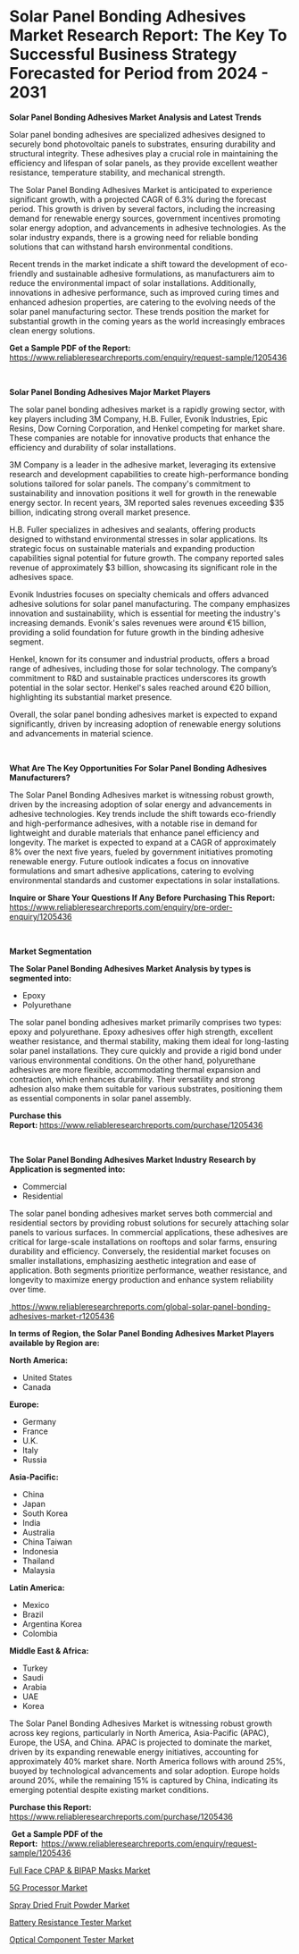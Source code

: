 <p><h1>Solar Panel Bonding Adhesives Market Research Report: The Key To Successful Business Strategy Forecasted for Period from 2024 - 2031</h1></p><p><strong>Solar Panel Bonding Adhesives Market Analysis and Latest Trends</strong></p>
<p><p>Solar panel bonding adhesives are specialized adhesives designed to securely bond photovoltaic panels to substrates, ensuring durability and structural integrity. These adhesives play a crucial role in maintaining the efficiency and lifespan of solar panels, as they provide excellent weather resistance, temperature stability, and mechanical strength.</p><p>The Solar Panel Bonding Adhesives Market is anticipated to experience significant growth, with a projected CAGR of 6.3% during the forecast period. This growth is driven by several factors, including the increasing demand for renewable energy sources, government incentives promoting solar energy adoption, and advancements in adhesive technologies. As the solar industry expands, there is a growing need for reliable bonding solutions that can withstand harsh environmental conditions.</p><p>Recent trends in the market indicate a shift toward the development of eco-friendly and sustainable adhesive formulations, as manufacturers aim to reduce the environmental impact of solar installations. Additionally, innovations in adhesive performance, such as improved curing times and enhanced adhesion properties, are catering to the evolving needs of the solar panel manufacturing sector. These trends position the market for substantial growth in the coming years as the world increasingly embraces clean energy solutions.</p></p>
<p><strong>Get a Sample PDF of the Report:&nbsp;</strong> <a href="https://www.reliableresearchreports.com/enquiry/request-sample/1205436?utm_campaign=8&utm_medium=2&utm_source=Github&utm_content=ia&utm_term=19102024&utm_id=solar-panel-bonding-adhesives">https://www.reliableresearchreports.com/enquiry/request-sample/1205436</a></p>
<p>&nbsp;</p>
<p><strong>Solar Panel Bonding Adhesives Major Market Players</strong></p>
<p><p>The solar panel bonding adhesives market is a rapidly growing sector, with key players including 3M Company, H.B. Fuller, Evonik Industries, Epic Resins, Dow Corning Corporation, and Henkel competing for market share. These companies are notable for innovative products that enhance the efficiency and durability of solar installations.</p><p>3M Company is a leader in the adhesive market, leveraging its extensive research and development capabilities to create high-performance bonding solutions tailored for solar panels. The company's commitment to sustainability and innovation positions it well for growth in the renewable energy sector. In recent years, 3M reported sales revenues exceeding $35 billion, indicating strong overall market presence.</p><p>H.B. Fuller specializes in adhesives and sealants, offering products designed to withstand environmental stresses in solar applications. Its strategic focus on sustainable materials and expanding production capabilities signal potential for future growth. The company reported sales revenue of approximately $3 billion, showcasing its significant role in the adhesives space.</p><p>Evonik Industries focuses on specialty chemicals and offers advanced adhesive solutions for solar panel manufacturing. The company emphasizes innovation and sustainability, which is essential for meeting the industry's increasing demands. Evonik's sales revenues were around €15 billion, providing a solid foundation for future growth in the binding adhesive segment.</p><p>Henkel, known for its consumer and industrial products, offers a broad range of adhesives, including those for solar technology. The company’s commitment to R&D and sustainable practices underscores its growth potential in the solar sector. Henkel's sales reached around €20 billion, highlighting its substantial market presence.</p><p>Overall, the solar panel bonding adhesives market is expected to expand significantly, driven by increasing adoption of renewable energy solutions and advancements in material science.</p></p>
<p>&nbsp;</p>
<p><strong>What Are The Key Opportunities For Solar Panel Bonding Adhesives Manufacturers?</strong></p>
<p><p>The Solar Panel Bonding Adhesives market is witnessing robust growth, driven by the increasing adoption of solar energy and advancements in adhesive technologies. Key trends include the shift towards eco-friendly and high-performance adhesives, with a notable rise in demand for lightweight and durable materials that enhance panel efficiency and longevity. The market is expected to expand at a CAGR of approximately 8% over the next five years, fueled by government initiatives promoting renewable energy. Future outlook indicates a focus on innovative formulations and smart adhesive applications, catering to evolving environmental standards and customer expectations in solar installations.</p></p>
<p><strong>Inquire or Share Your Questions If Any Before Purchasing This Report:</strong> <a href="https://www.reliableresearchreports.com/enquiry/pre-order-enquiry/1205436?utm_campaign=8&utm_medium=2&utm_source=Github&utm_content=ia&utm_term=19102024&utm_id=solar-panel-bonding-adhesives">https://www.reliableresearchreports.com/enquiry/pre-order-enquiry/1205436</a></p>
<p>&nbsp;</p>
<p><strong>Market Segmentation</strong></p>
<p><strong>The Solar Panel Bonding Adhesives Market Analysis by types is segmented into:</strong></p>
<p><ul><li>Epoxy</li><li>Polyurethane</li></ul></p>
<p><p>The solar panel bonding adhesives market primarily comprises two types: epoxy and polyurethane. Epoxy adhesives offer high strength, excellent weather resistance, and thermal stability, making them ideal for long-lasting solar panel installations. They cure quickly and provide a rigid bond under various environmental conditions. On the other hand, polyurethane adhesives are more flexible, accommodating thermal expansion and contraction, which enhances durability. Their versatility and strong adhesion also make them suitable for various substrates, positioning them as essential components in solar panel assembly.</p></p>
<p><strong>Purchase this Report:&nbsp;</strong><a href="https://www.reliableresearchreports.com/purchase/1205436?utm_campaign=8&utm_medium=2&utm_source=Github&utm_content=ia&utm_term=19102024&utm_id=solar-panel-bonding-adhesives">https://www.reliableresearchreports.com/purchase/1205436</a></p>
<p>&nbsp;</p>
<p><strong>The Solar Panel Bonding Adhesives Market Industry Research by Application is segmented into:</strong></p>
<p><ul><li>Commercial</li><li>Residential</li></ul></p>
<p><p>The solar panel bonding adhesives market serves both commercial and residential sectors by providing robust solutions for securely attaching solar panels to various surfaces. In commercial applications, these adhesives are critical for large-scale installations on rooftops and solar farms, ensuring durability and efficiency. Conversely, the residential market focuses on smaller installations, emphasizing aesthetic integration and ease of application. Both segments prioritize performance, weather resistance, and longevity to maximize energy production and enhance system reliability over time.</p></p>
<p><a href="https://www.reliableresearchreports.com/global-solar-panel-bonding-adhesives-market-r1205436?utm_campaign=8&utm_medium=2&utm_source=Github&utm_content=ia&utm_term=19102024&utm_id=solar-panel-bonding-adhesives">&nbsp;https://www.reliableresearchreports.com/global-solar-panel-bonding-adhesives-market-r1205436</a></p>
<p><strong>In terms of Region, the Solar Panel Bonding Adhesives Market Players available by Region are:</strong></p>
<p>
    <p> <strong> North America: </strong>
        <ul>
            <li>United States</li>
            <li>Canada</li>
        </ul>
        </p> 
    <p> <strong> Europe: </strong>
        <ul>
            <li>Germany</li>
            <li>France</li>
            <li>U.K.</li>
            <li>Italy</li>
            <li>Russia</li>
        </ul>
        </p> 
    <p> <strong> Asia-Pacific: </strong>
        <ul>
            <li>China</li>
            <li>Japan</li>
            <li>South Korea</li>
            <li>India</li>
            <li>Australia</li>
            <li>China Taiwan</li>
            <li>Indonesia</li>
            <li>Thailand</li>
            <li>Malaysia</li>
        </ul>
        </p> 
    <p> <strong> Latin America: </strong>
        <ul>
            <li>Mexico</li>
            <li>Brazil</li>
            <li>Argentina Korea</li>
            <li>Colombia</li>
        </ul>
        </p> 
    <p> <strong> Middle East & Africa: </strong>
        <ul>
            <li>Turkey</li>
            <li>Saudi</li>
            <li>Arabia</li>
            <li>UAE</li>
            <li>Korea</li>
        </ul>
    </p>
    </p>
<p><p>The Solar Panel Bonding Adhesives Market is witnessing robust growth across key regions, particularly in North America, Asia-Pacific (APAC), Europe, the USA, and China. APAC is projected to dominate the market, driven by its expanding renewable energy initiatives, accounting for approximately 40% market share. North America follows with around 25%, buoyed by technological advancements and solar adoption. Europe holds around 20%, while the remaining 15% is captured by China, indicating its emerging potential despite existing market conditions.</p></p>
<p><strong>Purchase this Report: </strong><a href="https://www.reliableresearchreports.com/purchase/1205436?utm_campaign=8&utm_medium=2&utm_source=Github&utm_content=ia&utm_term=19102024&utm_id=solar-panel-bonding-adhesives">https://www.reliableresearchreports.com/purchase/1205436</a></p>
<p>&nbsp;<strong>Get a Sample PDF of the Report:&nbsp;&nbsp;</strong><a href="https://www.reliableresearchreports.com/enquiry/request-sample/1205436?utm_campaign=8&utm_medium=2&utm_source=Github&utm_content=ia&utm_term=19102024&utm_id=solar-panel-bonding-adhesives">https://www.reliableresearchreports.com/enquiry/request-sample/1205436</a></p>
<p><strong></strong></p>
<p><p><a href="https://github.com/loftinirkaakcsu/Market-Research-Report-List-1/blob/main/full-face-cpap-bipap-masks-market.md?utm_campaign=8&utm_medium=2&utm_source=Github&utm_content=ia&utm_term=19102024&utm_id=solar-panel-bonding-adhesives">Full Face CPAP & BIPAP Masks Market</a></p><p><a href="https://www.linkedin.com/pulse/5g-processor-market-evolution-global-trends-regional-dynamics-oymef?utm_campaign=8&utm_medium=2&utm_source=Github&utm_content=ia&utm_term=19102024&utm_id=solar-panel-bonding-adhesives">5G Processor Market</a></p><p><a href="https://www.linkedin.com/pulse/exploring-spray-dried-fruit-powder-market-dynamics-revenue-b64ee?utm_campaign=8&utm_medium=2&utm_source=Github&utm_content=ia&utm_term=19102024&utm_id=solar-panel-bonding-adhesives">Spray Dried Fruit Powder Market</a></p><p><a href="https://issuu.com/reportprime-2/docs/battery-resistance-tester-market-si_8c728ad6ea8e48?utm_campaign=8&utm_medium=2&utm_source=Github&utm_content=ia&utm_term=19102024&utm_id=solar-panel-bonding-adhesives">Battery Resistance Tester Market</a></p><p><a href="https://issuu.com/reportprime-2/docs/optical-component-tester-market-siz_a94f861ec6f561?utm_campaign=8&utm_medium=2&utm_source=Github&utm_content=ia&utm_term=19102024&utm_id=solar-panel-bonding-adhesives">Optical Component Tester Market</a></p></p>
